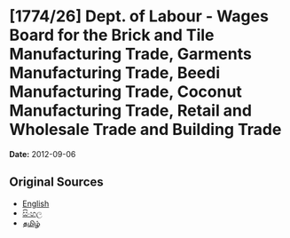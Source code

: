 # [1774/26] Dept. of Labour - Wages Board for the Brick and Tile Manufacturing Trade, Garments Manufacturing Trade, Beedi Manufacturing Trade, Coconut Manufacturing Trade, Retail and Wholesale Trade and Building Trade

**Date:** 2012-09-06

## Original Sources

- [English](https://documents.gov.lk/view/extra-gazettes/2012/9/1774-26_E.pdf)
- [සිංහල](https://documents.gov.lk/view/extra-gazettes/2012/9/1774-26_S.pdf)
- [தமிழ்](https://documents.gov.lk/view/extra-gazettes/2012/9/1774-26_T.pdf)
